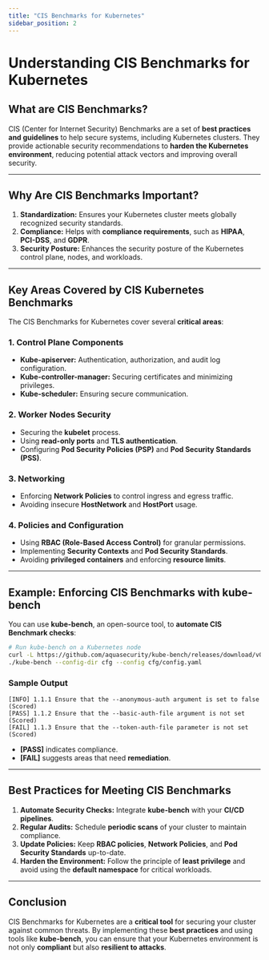 ```yaml
---
title: "CIS Benchmarks for Kubernetes"
sidebar_position: 2
---
```


# Understanding CIS Benchmarks for Kubernetes

## What are CIS Benchmarks?

CIS (Center for Internet Security) Benchmarks are a set of **best practices and guidelines** to help secure systems, including Kubernetes clusters. They provide actionable security recommendations to **harden the Kubernetes environment**, reducing potential attack vectors and improving overall security.

---

## Why Are CIS Benchmarks Important?

1. **Standardization:** Ensures your Kubernetes cluster meets globally recognized security standards.
2. **Compliance:** Helps with **compliance requirements**, such as **HIPAA**, **PCI-DSS**, and **GDPR**.
3. **Security Posture:** Enhances the security posture of the Kubernetes control plane, nodes, and workloads.

---

## Key Areas Covered by CIS Kubernetes Benchmarks

The CIS Benchmarks for Kubernetes cover several **critical areas**:

### 1. **Control Plane Components**

- **Kube-apiserver:** Authentication, authorization, and audit log configuration.
- **Kube-controller-manager:** Securing certificates and minimizing privileges.
- **Kube-scheduler:** Ensuring secure communication.

### 2. **Worker Nodes Security**

- Securing the **kubelet** process.
- Using **read-only ports** and **TLS authentication**.
- Configuring **Pod Security Policies (PSP)** and **Pod Security Standards (PSS)**.

### 3. **Networking**

- Enforcing **Network Policies** to control ingress and egress traffic.
- Avoiding insecure **HostNetwork** and **HostPort** usage.

### 4. **Policies and Configuration**

- Using **RBAC (Role-Based Access Control)** for granular permissions.
- Implementing **Security Contexts** and **Pod Security Standards**.
- Avoiding **privileged containers** and enforcing **resource limits**.

---

## Example: Enforcing CIS Benchmarks with kube-bench

You can use **kube-bench**, an open-source tool, to **automate CIS Benchmark checks**:

```bash
# Run kube-bench on a Kubernetes node
curl -L https://github.com/aquasecurity/kube-bench/releases/download/v0.6.9/kube-bench_0.6.9_linux_amd64.tar.gz | tar xz
./kube-bench --config-dir cfg --config cfg/config.yaml
```

### Sample Output

```
[INFO] 1.1.1 Ensure that the --anonymous-auth argument is set to false (Scored)
[PASS] 1.1.2 Ensure that the --basic-auth-file argument is not set (Scored)
[FAIL] 1.1.3 Ensure that the --token-auth-file parameter is not set (Scored)
```

- **[PASS]** indicates compliance.
- **[FAIL]** suggests areas that need **remediation**.

---

## Best Practices for Meeting CIS Benchmarks

1. **Automate Security Checks:** Integrate **kube-bench** with your **CI/CD pipelines**.
2. **Regular Audits:** Schedule **periodic scans** of your cluster to maintain compliance.
3. **Update Policies:** Keep **RBAC policies**, **Network Policies**, and **Pod Security Standards** up-to-date.
4. **Harden the Environment:** Follow the principle of **least privilege** and avoid using the **default namespace** for critical workloads.

---

## Conclusion

CIS Benchmarks for Kubernetes are a **critical tool** for securing your cluster against common threats. By implementing these **best practices** and using tools like **kube-bench**, you can ensure that your Kubernetes environment is not only **compliant** but also **resilient to attacks**.
